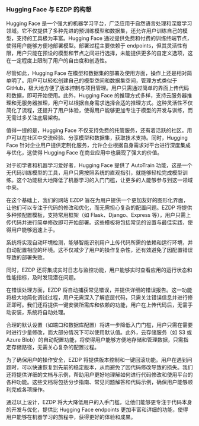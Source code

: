 ### Hugging Face 与 EZDP 的构想

Hugging Face 是一个强大的机器学习平台，广泛应用于自然语言处理和深度学习领域。它不仅提供了多种先进的预训练模型和数据集，还允许用户训练自己的模型，支持的工具极为丰富。Hugging Face 通过提供免费和付费的训练终端节点，使得用户能够方便地部署模型。部署过程主要依赖于 endpoints，但其灵活性有限，用户只能在预设的模型和节点之间进行选择，未能提供更多的自定义选项，这在一定程度上限制了用户的自由度和创造性。

尽管如此，Hugging Face 在模型和数据集的部署及使用方面，操作上还是相对简单明了。用户可以轻松创建自己的模型空间和数据集空间，管理方式类似于 GitHub，极大地方便了版本控制与项目管理。用户只需通过简单的界面上传代码和数据，即可开始使用。此外，Hugging Face 的推理方式多样，支持云服务器推理和无服务器推理，用户可以根据自身需求选择合适的推理方式。这种灵活性不仅简化了流程，还提升了用户体验，使得用户能够更加专注于模型的开发与训练，而无需过多关注底层架构。

值得一提的是，Hugging Face 不仅支持免费的托管服务，还有着活跃的社区。用户可以在社区中交流经验、分享模型和数据集，获取技术支持。同时，Hugging Face 针对企业用户提供定制化服务，允许企业根据自身需求对平台进行深度集成与优化，这使得 Hugging Face 在商业应用中也展现了强大的价值。

对于初学者和机器学习爱好者，Hugging Face 提供了 AutoTrain 功能，这是一个无代码训练模型的工具，用户只需按照系统的直观指引，就能够轻松完成模型训练。这个功能极大地降低了机器学习的入门门槛，让更多的人能够参与到这一领域中来。

在这个基础上，我们的网站 EZDP 旨在为用户提供一个更加友好的图形化界面，让他们可以专注于代码的修改和优化，而无需担心复杂的配置问题。EZDP 将提供多种预配置模板，支持常用框架（如 Flask、Django、Express 等），用户只需上传代码并进行简单修改即可开始部署。这些模板将包括常见的设置与最佳实践，使得用户能够迅速上手。

系统将实现自动环境检测，能够智能识别用户上传代码所需的依赖和运行环境，并自动配置相应的环境。这不仅减少了用户的操作复杂性，还有效避免了因配置错误导致的部署失败。

同时，EZDP 还将集成实时日志与监控功能，用户能够实时查看应用的运行状态和性能指标，及时发现潜在问题。

在错误处理方面，EZDP 将自动捕获常见错误，并提供详细的错误报告。这一功能将极大地简化调试过程，用户无需深入了解底层代码，只需关注错误信息并进行修正即可。我们还将提供一键安装所需库和依赖的功能，用户在上传代码后，无需手动安装，系统将自动处理。

合理的默认设置（如端口和数据库配置）将进一步降低入门门槛，用户只需在需要时进行少量修改，而大部分情况下可以使用默认值。此外，云存储服务（如 S3 或 Azure Blob）的自动配置功能，将使得用户能够方便地存储和管理数据，只需指定存储路径，无需关心复杂的配置过程。

为了确保用户的操作安全，EZDP 将提供版本控制和一键回滚功能。用户在遇到问题时，可以快速恢复到先前的稳定版本，从而避免了因代码修改导致的损失。我们还将提供详细的文档与示例，帮助用户更好地理解如何进行代码修改和使用平台的各种功能。这些文档将包括分步指南、常见问题解答和代码示例，确保用户能够顺利完成各项操作。

通过以上设计，EZDP 将大大降低用户的入手门槛，让他们能够更专注于代码本身的开发与优化，提供比 Hugging Face endpoints 更加丰富和详细的功能，使得用户能够在机器学习的旅程中，获得更好的体验和成果。